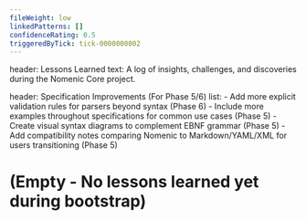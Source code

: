 ```yaml
---
fileWeight: low
linkedPatterns: []
confidenceRating: 0.5
triggeredByTick: tick-0000000002
---
```


header: Lessons Learned
  text: A log of insights, challenges, and discoveries during the Nomenic Core project.

header: Specification Improvements (For Phase 5/6)
  list:
    - Add more explicit validation rules for parsers beyond syntax (Phase 6)
    - Include more examples throughout specifications for common use cases (Phase 5)
    - Create visual syntax diagrams to complement EBNF grammar (Phase 5)
    - Add compatibility notes comparing Nomenic to Markdown/YAML/XML for users transitioning (Phase 5)

# (Empty - No lessons learned yet during bootstrap) 